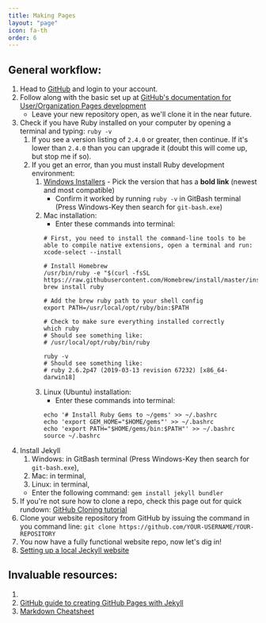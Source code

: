 ```yaml
---
title: Making Pages
layout: "page"
icon: fa-th
order: 6
---
```


## General workflow:
1. Head to [GitHub](https://github.com) and login to your account.
1. Follow along with the basic set up at [GitHub's documentation for User/Organization Pages development](https://pages.github.com/)
    * Leave your new repository open, as we'll clone it in the near future.
1. Check if you have Ruby installed on your computer by opening a terminal and typing: `ruby -v` 
    1. If you see a version listing of `2.4.0` or greater, then continue. If it's lower than `2.4.0` than you can upgrade it (doubt this will come up, but stop me if so).
    1. If you get an error, than you must install Ruby development environment:
        1. [Windows Installers](https://rubyinstaller.org/downloads/) - Pick the version that has a **bold link** (newest and most compatible)
            * Confirm it worked by running `ruby -v` in GitBash terminal (Press Windows-Key then search for `git-bash.exe`) 
        1. Mac installation:
            * Enter these commands into terminal:
            ```shell script
           # First, you need to install the command-line tools to be able to compile native extensions, open a terminal and run:
           xcode-select --install
           
           # Install Homebrew
           /usr/bin/ruby -e "$(curl -fsSL https://raw.githubusercontent.com/Homebrew/install/master/install)"
           brew install ruby
           
           # Add the brew ruby path to your shell config
           export PATH=/usr/local/opt/ruby/bin:$PATH
           
           # Check to make sure everything installed correctly
           which ruby
           # Should see something like:
           # /usr/local/opt/ruby/bin/ruby
           
           ruby -v
           # Should see something like:
           # ruby 2.6.2p47 (2019-03-13 revision 67232) [x86_64-darwin18]
            ```
        1. Linux (Ubuntu) installation:
            * Enter these commands into terminal:
            ```shell script
            echo '# Install Ruby Gems to ~/gems' >> ~/.bashrc
            echo 'export GEM_HOME="$HOME/gems"' >> ~/.bashrc
            echo 'export PATH="$HOME/gems/bin:$PATH"' >> ~/.bashrc
            source ~/.bashrc
           ```
1. Install Jekyll
    1. Windows: in GitBash terminal (Press Windows-Key then search for `git-bash.exe`), 
    1. Mac: in terminal,
    1. Linux: in terminal,
    * Enter the following command: `gem install jekyll bundler`
1. If you're not sure how to clone a repo, check this page out for quick rundown: [GitHub Cloning tutorial](https://help.github.com/en/articles/cloning-a-repository)
1. Clone your website repository from GitHub by issuing the command in you command line: `git clone https://github.com/YOUR-USERNAME/YOUR-REPOSITORY`
1. You now have a fully functional website repo, now let's dig in!
1. [Setting up a local Jeckyll website](https://help.github.com/en/articles/setting-up-your-github-pages-site-locally-with-jekyll#step-4-build-your-local-jekyll-site)


## Invaluable resources:
1. 
1. [GitHub guide to creating GitHub Pages with Jekyll](https://help.github.com/en/articles/using-jekyll-as-a-static-site-generator-with-github-pages)
1. [Markdown Cheatsheet](https://github.com/adam-p/markdown-here/wiki/Markdown-Cheatsheet)
